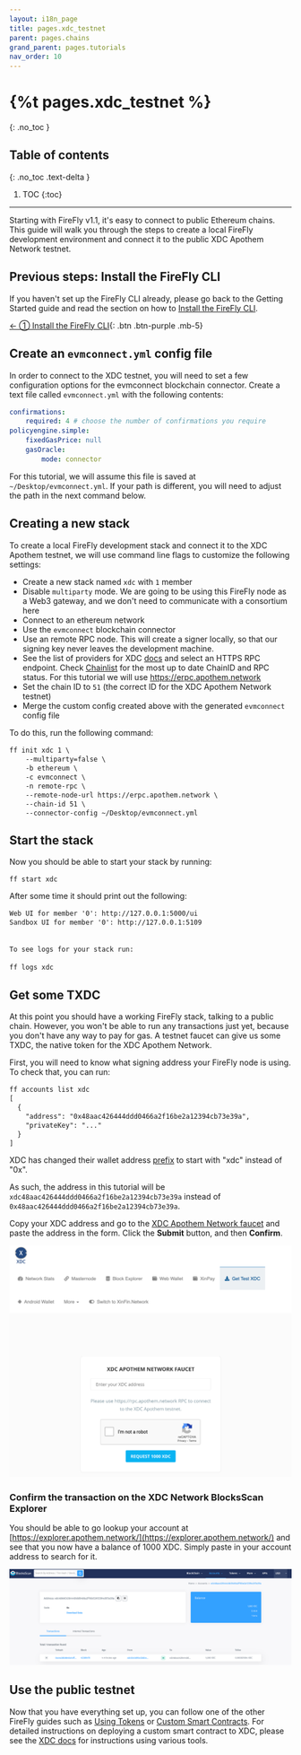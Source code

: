 ```yaml
---
layout: i18n_page
title: pages.xdc_testnet
parent: pages.chains
grand_parent: pages.tutorials
nav_order: 10
---
```



# {%t pages.xdc_testnet %}
{: .no_toc }

## Table of contents
{: .no_toc .text-delta }

1. TOC
{:toc}

---

Starting with FireFly v1.1, it's easy to connect to public Ethereum chains. This guide will walk you through the steps to create a local FireFly development environment and connect it to the public XDC Apothem Network testnet.

## Previous steps: Install the FireFly CLI
If you haven't set up the FireFly CLI already, please go back to the Getting Started guide and read the section on how to [Install the FireFly CLI](../../gettingstarted/firefly_cli.md).

[← ① Install the FireFly CLI](../../gettingstarted/firefly_cli.md){: .btn .btn-purple .mb-5}

## Create an `evmconnect.yml` config file
In order to connect to the XDC testnet, you will need to set a few configuration options for the evmconnect blockchain connector. Create a text file called `evmconnect.yml` with the following contents:

```yml
confirmations:
    required: 4 # choose the number of confirmations you require
policyengine.simple:
    fixedGasPrice: null
    gasOracle:
        mode: connector
```
For this tutorial, we will assume this file is saved at `~/Desktop/evmconnect.yml`. If your path is different, you will need to adjust the path in the next command below.

## Creating a new stack
To create a local FireFly development stack and connect it to the XDC Apothem testnet, we will use command line flags to customize the following settings:

 - Create a new stack named `xdc` with `1` member
 - Disable `multiparty` mode. We are going to be using this FireFly node as a Web3 gateway, and we don't need to communicate with a consortium here
 - Connect to an ethereum network
 - Use the `evmconnect` blockchain connector
 - Use an remote RPC node. This will create a signer locally, so that our signing key never leaves the development machine.
 - See the list of providers for XDC [docs](https://xinfin.org/xdc-chain-network-tools-and-documents) and select an HTTPS RPC endpoint. Check [Chainlist](https://chainlist.org/chain/51) for the most up to date ChainID and RPC status. For this tutorial we will use https://erpc.apothem.network
 - Set the chain ID to `51` (the correct ID for the XDC Apothem Network testnet)
 - Merge the custom config created above with the generated `evmconnect` config file

To do this, run the following command:
```
ff init xdc 1 \
    --multiparty=false \
    -b ethereum \
    -c evmconnect \
    -n remote-rpc \
    --remote-node-url https://erpc.apothem.network \
    --chain-id 51 \
    --connector-config ~/Desktop/evmconnect.yml
```

## Start the stack
Now you should be able to start your stack by running:

```
ff start xdc
```

After some time it should print out the following:

```
Web UI for member '0': http://127.0.0.1:5000/ui
Sandbox UI for member '0': http://127.0.0.1:5109


To see logs for your stack run:

ff logs xdc
```

## Get some TXDC
At this point you should have a working FireFly stack, talking to a public chain. However, you won't be able to run any transactions just yet, because you don't have any way to pay for gas. A testnet faucet can give us some TXDC, the native token for the XDC Apothem Network.

First, you will need to know what signing address your FireFly node is using. To check that, you can run:

```
ff accounts list xdc
[
  {
    "address": "0x48aac426444ddd0466a2f16be2a12394cb73e39a",
    "privateKey": "..."
  }
]
```

XDC has changed their wallet address [prefix](https://medium.com/xinfin/xinfin-releases-new-address-prefix-starting-with-xdc-75750a444f77) to start with "xdc" instead of "0x".

As such, the address in this tutorial will be ```xdc48aac426444ddd0466a2f16be2a12394cb73e39a```
instead of ```0x48aac426444ddd0466a2f16be2a12394cb73e39a```.

Copy your XDC address and go to the [XDC Apothem Network faucet](https://www.apothem.network/#getTestXDC) and paste the address in the form. Click the **Submit** button, and then **Confirm**.

![XDC Faucet](images/xdc_faucet.png)

### Confirm the transaction on the XDC Network BlocksScan Explorer
You should be able to go lookup your account at [https://explorer.apothem.network/](https://explorer.apothem.network/) and see that you now have a balance of 1000 XDC. Simply paste in your account address to search for it.

![BlocksScan](images/xdc_explorer.png)

## Use the public testnet
Now that you have everything set up, you can follow one of the other FireFly guides such as [Using Tokens](../tokens/index.md) or [Custom Smart Contracts](../custom_contracts/ethereum.md). For detailed instructions on deploying a custom smart contract to XDC, please see the [XDC docs](https://howto.xinfin.org/get-started/contract/) for instructions using various tools.